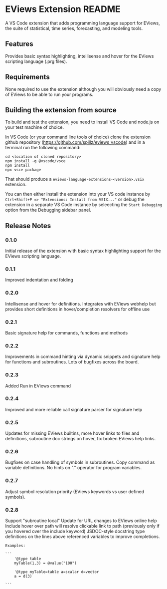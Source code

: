 # EViews Extension README

A VS Code extension that adds programming language support for EViews, the suite of statistical, time series, forecasting, and modeling tools.

## Features

Provides basic syntax highlighting, intellisense and hover for the EViews scripting language (.prg files).

## Requirements

None required to use the extension although you will obviously need a copy of EViews to be able to run your programs.

## Building the extension from source

To build and test the extension, you need to install VS Code and node.js on your test machine of choice.

In VS Code (or your command line tools of choice) clone the extension github repository (https://github.com/spillz/eviews_vscode) and in a terminal run the following command:

```
cd <location of cloned repository>
npm install -g @vscode/vsce
npm install
npx vsce package
```

That should produce a `eviews-language-extensions-<version>.vsix` extension.

You can then either install the extension into your VS code instance by `Ctrl+Shift+P => "Extensions: Install from VSIX..."` or debug the extension in a separate VS Code instance by seleecting the `Start Debugging` option from the Debugging sidebar panel.

## Release Notes

### 0.1.0

Initial release of the extension with basic syntax highlighting support for the EViews scripting language.

### 0.1.1

Improved indentation and folding

### 0.2.0

Intellisense and hover for definitions. Integrates with EViews webhelp but provides short definitions in hover/completion resolvers for offline use

### 0.2.1

Basic signature help for commands, functions and methods  

### 0.2.2

Improvements in command hinting via dynamic snippets and signature help for functions and subroutines. Lots of bugfixes across the board.

### 0.2.3

Added Run in EViews command

### 0.2.4

Improved and more reliable call signature parser for signature help

### 0.2.5

Updates for missing EViews builtins, more hover links to files and definitions, subroutine doc strings on hover, fix broken EViews help links.

### 0.2.6

Bugfixes on case handling of symbols in subroutines. Copy command as variable definitions. No hints on "." operator for program variables.

### 0.2.7

Adjust symbol resolution priority (EViews keywords vs user defined symbols).

### 0.2.8

Support "subroutine local"
Update for URL changes to EViews online help
Include hover over path will resolve clickable link to path (previously only if you hovered over the include keyword)
JSDOC-style docstring type definitions on the lines above referenced variables to improve completions. 
 
    Examples:

    ```
        '@type table
        myTable(1,3) = @value("100")

        '@type myTable=table a=scalar d=vector
        a = d(3)

    ```
